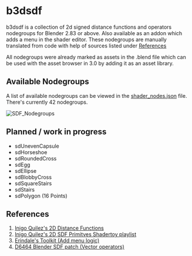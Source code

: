 # b3dsdf

b3dsdf is a collection of 2d signed distance functions and operators nodegroups for Blender 2.83 or above. Also available as an addon which adds a menu in the shader editor. These nodegroups are manually translated from code with help of sources listed under [References](https://github.com/williamchange/b3dsdf#references)

All nodegroups were already marked as assets in the .blend file which can be used with the asset browser in 3.0 by adding it as an asset library.

## Available Nodegroups

A list of available nodegroups can be viewed in the [shader_nodes.json](https://github.com/williamchange/b3dsdf/blob/master/shader_nodes.json) file. There's currently 42 nodegroups.

![SDF_Nodegroups](https://user-images.githubusercontent.com/830253/163684246-2b791eda-62d5-4ac1-9f4c-a1ab874e473e.png)

## Planned / work in progress

- sdUnevenCapsule
- sdHorseshoe
- sdRoundedCross
- sdEgg
- sdEllipse
- sdBlobbyCross
- sdSquareStairs
- sdStairs
- sdPolygon (16 Points)

## References

1. [Inigo Quilez's 2D Distance Functions](https://www.iquilezles.org/www/articles/distfunctions2d/distfunctions2d.htm)
2. [Inigo Quilez's 2D SDF Primitves Shadertoy playlist](https://www.shadertoy.com/playlist/MXdSRf)
3. [Erindale's Toolkit (Add menu logic)](https://erindale.gumroad.com/l/erintools)
4. [D6464 Blender SDF patch (Vector operators)](https://developer.blender.org/D6464)
